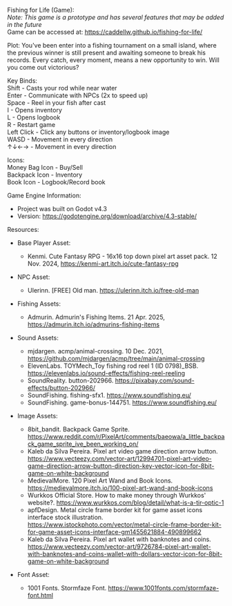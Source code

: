 Fishing for Life (Game):  
*Note: This game is a prototype and has several features that may be added in the future*  
Game can be accessed at: https://caddellw.github.io/fishing-for-life/

Plot: You've been enter into a fishing tournament on a small island, where the previous winner is still present and awaiting someone to break his records. Every catch, every moment, means a new opportunity to win. Will you come out victorious?

Key Binds:  
Shift - Casts your rod while near water  
Enter - Communicate with NPCs (2x to speed up)  
Space - Reel in your fish after cast  
I - Opens inventory  
L - Opens logbook  
R - Restart game  
Left Click - Click any buttons or inventory/logbook image  
WASD - Movement in every direction  
↑↓←→ - Movement in every direction  

Icons:  
Money Bag Icon - Buy/Sell  
Backpack Icon - Inventory  
Book Icon - Logbook/Record book  

Game Engine Information:
- Project was built on Godot v4.3
- Version: https://godotengine.org/download/archive/4.3-stable/

Resources:  
- Base Player Asset:  
  - Kenmi. Cute Fantasy RPG - 16x16 top down pixel art asset pack. 12 Nov. 2024, https://kenmi-art.itch.io/cute-fantasy-rpg
- NPC Asset:
  - Ulerinn. [FREE] Old man. https://ulerinn.itch.io/free-old-man
- Fishing Assets:
  - Admurin. Admurin's Fishing Items. 21 Apr. 2025, https://admurin.itch.io/admurins-fishing-items
- Sound Assets:
  - mjdargen. acmp/animal-crossing. 10 Dec. 2021, https://github.com/mjdargen/acmp/tree/main/animal-crossing
  - ElevenLabs. TOYMech_Toy fishing rod reel 1 (ID 0798)_BSB. https://elevenlabs.io/sound-effects/fishing-reel-reeling
  - SoundReality. button-202966. https://pixabay.com/sound-effects/button-202966/
  - SoundFishing. fishing-sfx1. https://www.soundfishing.eu/
  - SoundFishing. game-bonus-144751. https://www.soundfishing.eu/
 
- Image Assets:
  - 8bit_bandit. Backpack Game Sprite. https://www.reddit.com/r/PixelArt/comments/baeowa/a_little_backpack_game_sprite_ive_been_working_on/
  - Kaleb da Silva Pereira. Pixel art video game direction arrow button. https://www.vecteezy.com/vector-art/12994701-pixel-art-video-game-direction-arrow-button-direction-key-vector-icon-for-8bit-game-on-white-background
  - MedievalMore. 120 Pixel Art Wand and Book Icons. https://medievalmore.itch.io/100-pixel-art-wand-and-book-icons
  - Wurkkos Official Store. How to make money through Wurkkos' website?. https://www.wurkkos.com/blog/detail/what-is-a-tir-optic-1
  - apfDesign. Metal circle frame border kit for game asset icons interface stock illustration. https://www.istockphoto.com/vector/metal-circle-frame-border-kit-for-game-asset-icons-interface-gm1455621884-490899662
  - Kaleb da Silva Pereira. Pixel art wallet with banknotes and coins. https://www.vecteezy.com/vector-art/9726784-pixel-art-wallet-with-banknotes-and-coins-wallet-with-dollars-vector-icon-for-8bit-game-on-white-background
  
- Font Asset:
  - 1001 Fonts. Stormfaze Font. https://www.1001fonts.com/stormfaze-font.html
